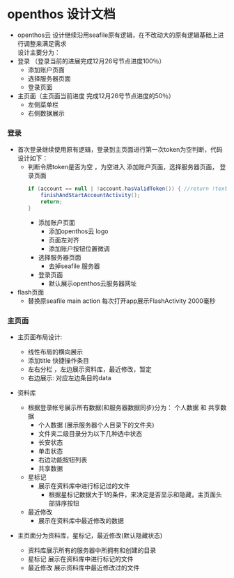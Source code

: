 # openthos 设计文档
  - openthos云 设计继续沿用seafile原有逻辑，在不改动大的原有逻辑基础上进行调整来满足需求<br>
  设计主要分为：
  - 登录 （登录当前的进展完成12月26号节点进度100％）
      - 添加账户页面
      - 选择服务器页面
      - 登录页面
  - 主页面（主页面当前进度 完成12月26号节点进度的50％）
      - 左侧菜单栏
      - 右侧数据展示
    
### 登录
  - 首次登录继续使用原有逻辑，登录到主页面进行第一次token为空判断，代码设计如下：
    - 判断令牌token是否为空 ，为空进入 添加账户页面，选择服务器页面， 登录页面
      ```java
      if (account == null | !account.hasValidToken()) { //return !textUtils.isEmpty(token)
          finishAndStartAccountActivity();
          return;
      }
      ```
        - 添加账户页面
          - 添加openthos云 logo
          - 页面左对齐 
          - 添加账户按钮位置微调
        - 选择服务器页面
          - 去掉seafile 服务器
        - 登录页面
          - 默认展示openthos云服务器网址 
  - flash页面
    - 替换原seafile main action 每次打开app展示FlashActivity 2000毫秒
  
            
### 主页面
  - 主页面布局设计:
    - 线性布局的横向展示
    - 添加title 快捷操作条目
    - 左右分栏 ，左边展示资料库，最近修改，暂定
    - 右边展示: 对应左边条目的data
  
    
    
    
    
    
    
    
    
    
    
    
    
    
    
    
    
    
    
    
    
    
    
    
    
    
    
    
    
    
    
    
  - 资料库
    - 根据登录帐号展示所有数据(和服务器数据同步)分为： 个人数据 和 共享数据
      - 个人数据 (展示服务器个人目录下的文件夹)
      - 文件夹二级目录分为以下几种选中状态
      - 长安状态
      - 单击状态
      - 右边功能按钮列表   
      - 共享数据
    - 星标记
      - 展示在资料库中进行标记过的文件
        - 根据星标记数据大于1的条件，来决定是否显示和隐藏，主页面头部排序按钮
    - 最近修改
      - 展示在资料库中最近修改的数据
 
  - 主页面分为资料库，星标记，最近修改(默认隐藏状态)
    - 资料库展示所有的服务器中所拥有和创建的目录
    - 星标记 展示在资料库中进行标记的文件
    - 最近修改 展示资料库中最近修改过的文件
